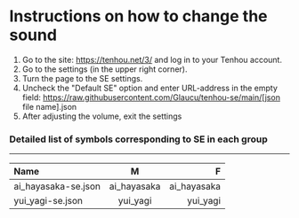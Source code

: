 # __Instructions on how to change the sound__
1. Go to the site: https://tenhou.net/3/ and log in to your Tenhou account.
2. Go to the settings (in the upper right corner).
3. Turn the page to the SE settings.
4. Uncheck the "Default SE" option and enter URL-address in the empty field: https://raw.githubusercontent.com/Glaucu/tenhou-se/main/[json file name].json
5. After adjusting the volume, exit the settings

### __Detailed list of symbols corresponding to SE in each group__
***
Name|  M  |  F  
:---|:---:|-----:
ai_hayasaka-se.json|ai_hayasaka|ai_hayasaka
yui_yagi-se.json|yui_yagi|yui_yagi


